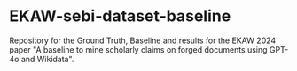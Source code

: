 # EKAW-sebi-dataset-baseline
Repository for the Ground Truth, Baseline and results for the EKAW 2024 paper "A baseline to mine scholarly claims on forged documents using GPT-4o and Wikidata". 
